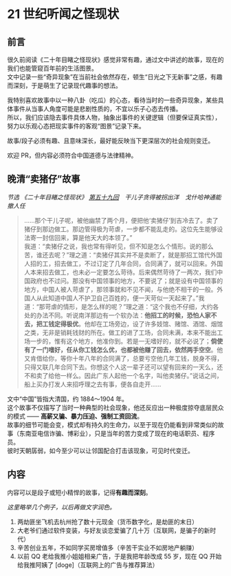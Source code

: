 # 21 世纪听闻之怪现状

## 前言

很久前阅读《二十年目睹之怪现状》感觉非常有趣，通过文中讲述的故事，现在的我们也能管窥百年前的生活图景。  
文中记录一些“奇异现象”在当前社会依然存在，顿生“日光之下无新事”之感，有趣而深刻，于是萌生了记录现代趣事的想法。  

我特别喜欢故事中以一种八卦（吃瓜）的心态，看待当时的一些奇异现象，某些具体事件从当事人角度可能是悲剧性质的，不宜以乐子心态去传播。  
所以，我们应该隐去事件具体人物，抽象出事件的关键逻辑（但要保证真实性），努力以乐观心态把现实事件的客观“图景”记录下来。  

故事/段子必须有趣、且意味深长，最好能反映当下更深层次的社会规则变迁。

欢迎 PR，但内容必须符合中国道德与法律精神。

## 晚清“卖猪仔”故事

_节选 《二十年目睹之怪现状》 [第五十九回](https://zh.wikisource.org/zh-hans/二十年目睹之怪現狀/第059回)　干儿子贪得被拐出洋　戈什哈神通能撤人任_

> ……那个干儿子呢，被他幽禁了两个月，便把他‘卖猪仔’到吉冷去了。卖了猪仔到那边做工。那边管得极为苛虐，一步都不能乱走的。这位先生能够设法寄一封信回来，算是他天大的本领了。”  
> 我道：“卖猪仔之说，我也常有得听见，但不知是怎么个情形。说的那么苦，谁还去呢？”理之道：“卖猪仔其实并不是卖断了，就是那招工馆代外国人招的工，招去做工，不过订定了几年合同，合同满了，就可以回来。外国人本来招去做工，也未必一定要怎么苛待。后来偶然苛待了一两次，我们中国政府也不过问。那没有中国领事的地方，不要说了；就是设有中国领事的地方，中国人被人苛虐了，那领事就和不见不闻，与他绝不相干的一般。外国人从此知道中国人不护卫自己百姓的，便一天苛似一天起来了。”我道：“那苛虐的情形，是怎么样的呢？”理之道：“这个我也不仔细，大约各处的办法不同。听说南洋那边有一个软办法：**他招工的时候，恐怕人家不去，把工钱定得极优**。他却在工场旁边，设了许多妓馆、赌馆、酒馆、烟馆之类，无非是销耗钱财的所在。做工的进了工场，合同未满，本来不能出工场一步的，惟有这个地方，他准你到。若是一无嗜好的，就不必说了；**倘使有了一门嗜好，任从你工钱怎么优，也都被他赚了回去，依然两手空空**。他又肯借给你，等你十年八年的合同满了，总要亏空他几年工钱，脱身不得，只得又联几年合同下去。你想这个人这一辈子还可以望有回来的一天么，还不和卖了给他一样么。因此广东人起他一个名字，叫他卖猪仔。”说话之间，船上买办打发人来招呼理之去有事，便各自走开……

文中“中国”皆指大清国，约 1884～1904 年。  
这个故事不仅描写了当时一种典型的社会现象，他还反应出一种极度掠夺底层民众的模式 —— **高薪又骗、暴力压迫、强制工资回流**。  
故事的细节可能会变，模式却有持久的生命力，以至于现在仍能看到非常类似的故事（东南亚电信诈骗、博彩业），只是当年的苦力变成了现在的电话职员、程序员。  
彼时天朝孱弱，如今至少可以让邻国配合打击该现象，可见时代变迁。  

## 内容

内容可以是段子或短小精悍的故事，记得**有趣而深刻**。

_这里略举几个例子，以后再做文字润色。_  

1. 两劫匪坐飞机去杭州抢了数十元现金（货币数字化，是劫匪的末日）
2. 大老爷们通过软件变装，与好友谈恋爱骗了几十万（互联网，是骗子的新时代）
3. 辛苦创业五年，不如同学买房增值多（辛苦干实业不如房地产躺赚）
4. 以前 QQ 老给我推小姐姐相亲广告，于是我把年龄改成 55 岁，现在 QQ 开始给我推阿姨了 [doge]（互联网上的广告与推荐算法）


<!-- 局限 -->

